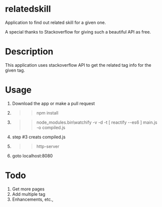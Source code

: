 # relatedskill
Application to find out related skill for a given one.

A special thanks to Stackoverflow for giving such a beautiful API as free. 

# Description 

This application uses stackoverflow API to get the related tag info for the given tag. 

# Usage

1. Download the app or make a pull request 
2. >> npm install 
3. >> node_modules\.bin\watchify -v -d -t [ reactify --es6 ] main.js -o compiled.js
4. step #3 creats compiled.js 
5. >> http-server 
6. goto localhost:8080

# Todo
1. Get more pages 
2. Add multiple tag 
3. Enhancements, etc., 


